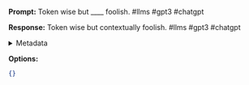 **Prompt:**
Token wise but ____ foolish. #llms #gpt3 #chatgpt

**Response:**
Token wise but contextually foolish. #llms #gpt3 #chatgpt

<details><summary>Metadata</summary>

- Duration: 2346 ms
- Datetime: 2023-09-02T18:19:47.535805
- Model: gpt-3.5-turbo-0613

</details>

**Options:**
```json
{}
```

